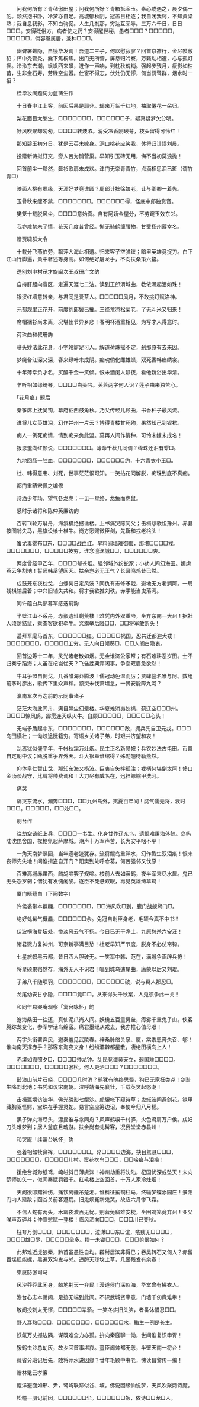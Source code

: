 <!-- { "loadSidebar": true } -->
　　问我何所有？青毡傲田屋；问我何所好？青箱抵金玉。素心或遇之，晨夕偶一酌。颓然抱书卧，冷梦亦自足。高城郁秋阴，冠盖日相逐；我自闭我窍，不知黄粱熟；我自息我影，不知白驹促。人生几剎那，穷达互荣辱。三万六千日，日日□□□。安得砭俗方，病者使之药？安得醒世秘，愚者□□□？□□□□□，□□□□□，倘容眷属居，兼种□□□。

　　幽僻署蟭隐，自镜华发调！吾道二三子，何以慰寂寥？回首京雒行，金尽裘敝貂；怀中秃管秃，爨下焦桐焦。出门无所营，屏息归吟寮，万籁动相遭，心与孤灯摇。泠泠东去潮，飒飒西来飙，迸作一声响，到枕秋魂销。强起步残月，瘦影如枯苗，生非金石寿，劳碌空尘嚣。仕宦不得志，伏处仍无憀，何当鸥鹭群，烟水时一招？

　　桂华妆阁题词为蓝铸生作

　　十日春申江上客，前因后果是耶非。朅来万紫千红地，袖取僊花一朵归。

　　梨花面目太憨生，□□□□□□□，□□□□□□子，疑真疑梦欠分明。

　　好风吹聚却匆匆，□□□□转燠浓。消受冷香刚破萼，枝头留得可怜红！

　　那知碧玉初分日，犹是云英未嫁身。洞口桃花应笑我，休将归计误刘晨。

　　投赠新诗拟订交，旁人苦为鹊营巢。早知引玉砖无用，悔不当初莫浪抛！

　　回首前尘一黯然，舞衫歌扇未成欢。津门无奈青青竹，点滴相思泪已斑（谓竹青□）

　　映面人桃有夙缘，天涯好梦竟谁圆？周郎计拙徐娘老，让与卿卿一着先。

　　玉骨秋来瘦不禁，□□□□□□□。□□□□□□得，怪底中郎独赏音。

　　樊笼十载脱风尘，□□□□意始真。自有阿娇金屋分，不劳窥玉效东邻。

　　我亦难禁未了情，花天几度昔曾经。惭无骑鹤缠腰物，甘受扬州薄幸名。

　　赠贾啸群大令

　　十载分飞燕伯劳，飘萍大海此相遭。归来客子空弹铗；暗里英雄竟捉刀。白下江山行脚遍，黄中著述等身高。如何绝好屠龙手，不向扶桑策六鳌。

　　送别刘申村茂才旋闽次王叔珊广文韵

　　自持肝胆向寰区，走遍天涯七二沽。读到王郎渭城曲，教侬涌起泪如珠！

　　银汉红墙意转亲，与君同是爱茶人。□□□□□风月，不敢挑灯赋洛神。

　　元都观里正花开，前度刘郎鬓已摧。三径荒凉松菊老，了无斗米又归来！

　　席帽襕衫尚未离，况堪佳节异乡悲！春明杯酒重相见，为写才人得意时。

　　荷珠曲和叔珊韵

　　骈头妙法此花身，小字竛竮足可人。解道荷珠摇不定，剎那原有去来因。

　　梦绕台江深又深，春来绿叶未成阴。痴魂倘化雌雄蝶，双死香帏瘗绣衾。

　　十年薄幸负才名，买醉千金一笑倾。恨未酒阑人静夜，看他新浴出华清。

　　乍听相如绿绮琴，□□□□白头吟。芙蓉两字何人识？莲子由来独苦心。

　　「花月痕」题后

　　秦筝席上抚吴钩，幕府征西鼓角秋。乃父传经儿顾曲，书香种子最风流。

　　谁将儿女英雄泪，幻作并州一片云？博得青楼甘死殉，果然知己到钗裙。

　　痴人一例死痴情，情到痴来负此盟。莫再人间作情种，可怜未嫁未成名！

　　报恩羞向红颜说，□□□□□□□。薄命千秋几同调？绛珠还泪有颦□。

　　九地回肠一腔血，□□□□□□□，□□□□□□约，十六青衣小玉□。

　　杜、韩得意韦、刘死，世事茫茫恨可知。一笑拈花同解脱，痴珠到底不真痴。

　　都门重晤宋佩之编修

　　诗酒少年场，望气各龙虎；一见一星终，龙鱼而虎鼠。

　　感时示诸将和陈仲英廉访韵

　　百转飞轮万斛舟，海氛横绝撼谯楼。上书痛哭陈同父；击楫悲歌祖豫州。赤县按图翁失马，黑旗设飨士椎牛。尚方愿赐微臣剑，先靳和戎老桧头！

　　蚩尤毒雾布□东，□□□□战血红。早料阋墙难御侮，那堪□□□□戎。□□□□□□□，□□□□□技穷，谁念澶渊城□□，□□□□□□衷。

　　两度曾经甲乙年，□□□□郁苍烟。强邻域外纷蛇豕；小劫人间幻海田。媚虏燕云争割地！誓师韩岳望回天。扶余岂必无王气？长耳鸣鸡昔已然。

　　戍鼓笼东夜枕戈，白螺何日定风波？同仇有志修矛戟，避地无方老涧阿。一局残棋输后着；中兴旧辅失共和。将才我欲推刘秩，赤手能当曳落河。

　　同许蕴白兵部募军感迭前韵

　　半壁江山不系舟，赤嵌遗址剩荒楼！难凭内外双重险，坐弃东南一大州！据社人须防黠鼠，乘查客欲犯牵牛。义旗举后降□□，□□将军敢断头！

　　遥拜军麾马首东，□□□□□□红。□□□□□祸国，忍共迁都避犬戎！□□□□□□□，□□□□□工穷。无人向日倾葵□，□□人阍白隐衷。

　　回首边筹十二年，灵光诸老散如烟。无金谁济公家帑；有石难耕恶岁田。士不归秦宁蹈海；人虽在杞岂忧天？飞刍挽粟浑闲事，争奈双眉急欲然！

　　牛耳争盟自倒戈，几番醋海莽腾波！儒冠动色温而厉；贾肆签名唯与阿。数组前茅时彦出，歌传下里众声和。颛臾未伐萧墙急，一篑安能障九河？

　　瀛南军次再迭前韵示同事诸子

　　茫茫大海此同舟，满目腥尘幻蜃楼。华夏难消夷狄祸，蓟辽空□□□州。□□□□惊风鹤，霹雳连天纵火牛。自顾□□□□□，□□□□□心头！

　　无端矛盾起中东，□□□□□□□，□□□□□□敌，拥兵先自卫元戎。□□□岛田横壮；一恸歧途阮籍穷。寄语乡关诸子弟，时艰共济望和衷！

　　乱离犹似盛平年，千帐秋霜万灶烟。民主正名新易帜；兵农妙法古屯田。币盟自定朝中议；瓯脱重争界外天。斗大银章谁绾得？殊勋翘待勒燕然。

　　仰体皇仁暂止戈，那知东海又扬波。臣衷自矢拌孤注；戎柄何堪倒太阿！侈口金汤谈战守，比肩将帅费调和！大刀尽有威名在，迅扫鲸鲩甲洗河。

　　痛哭

　　痛哭东流水，潮奔□□□，□□九州岛外，夷夏百年间！腐气儒无将，衰时□□□。□□□□□，□□处□□。

　　别台作

　　往劫空谈纸上兵，□□□□一书生。化身甘作辽东鸟，遗恨难屠海外鲸。岛屿陆沈毘舍国，欃枪氛起萨摩城。潮声十万军声苦，长为安平咽不平！

　　一角天南梦蝶园，当年遗老迹犹存。流将鲲岛重洋水，幻作鲰生双泪痕！恨未丧师先失地！问谁揖盗自开门？阳樊到处呼仓葛，何苦强邻又伐原！

　　百雉高城赤堞西，鹧鸪啼罢子规啼。楼前人去如黄鹤，夜半军来尽水犀。鬼已无头怨罗剎；僧犹有发愧阇黎。逐臣不死悬双眼，再见英雄缚草鸡！

　　厦门晤蕴白（下阙数字）

　　许侯裘带本翩翩，□□□□□□□，□□海风吹□到，鹿门战舰鹭门□。

　　绝好虬髯气概麤，□□□□□□余。免冠自谢臣身老，毛颖今真不中书！

　　伏波横海登坛处，惨淡风云气不扬。今日已无干净土，九原愁杀六安汪！

　　诸君戮力复神州，可奈新亭满目愁！杜老早知严节度，脱身不必仗帘钩。

　　七星旅帜黑云都，昔日西人胆破无。一笑军中韩、范在，满城争画辟兵符！

　　将星硕果岿然存，海外无人不识君！唱到城乌逋尾曲，唐蒙以后又刘琨。

　　子弟八千随项羽，□□□□□□□，□□□□□□破，说与羇人那忍□。

　　龙尾幼安甘小隐，□□□□竟□□。从来得失千秋案，人鬼须争此一关！

　　和同年易哭庵观察「寓台咏怀」韵

　　沧海桑田一往还，真仙泥爪尚人间。妖欃五百童男垒，瘴雾千重鬼子山。侠客腾踪龙变化，参军学话鸟绵蛮。痛君墨绖从戎去，我亦椎心值母艰！

　　两字头衔署弃民，避秦羞见武陵春。梓桑脉络关泉、厦，棠黍恩膏失召、郇！谁向南天撑赤手？那容东海变文身！纷纷灞棘都星散，凄绝田横岛上人！

　　赤堞如霞照夕□，□□□□帅龙钟。乱民竞谶黄天立，弱国难□□□□。□□□□□□□，□□□□□张松。何人更洒□□□？□□□□□□□。

　　鼓浪山前片石峣，□□□□几时消？鹃犹有魄终思蜀，狗已无家枉类尧！剑耻生降刘北地；书凭和议宋南朝。泣呼靖海先襄壮，千载英灵起怒潮！

　　击楫瀛堧访法华，佛光磷影七鲲沙。虎貔帐下窥诗草；鬼蜮波间避剑花。铁甲藏胸驱怪鳄，宝珠在手握灵蛇。易言空应筹边诏，奉使今归八月槎。

　　黑子弹丸海尽头，漂摇谁与念同舟？风声鹤唳千村驿，火色鸢肩万户侯。戍妇刀头难梦到；居人釜底且魂游。扶余尚有虬髯客，况我堂堂赤县州！

　　和哭庵「续寓台咏怀」韵

　　强着相如犊鼻裈，□□□□□□□。碎□□□□边海，抉目羞悬□□□，□□□□□□□，□□□□□儿村。蛮花扢鸟□□□，□□啼痕与泪痕！

　　援绝台城渺纸鸢，崦嵫斜日薄虞渊！神州劫重将沈陆，杞国忧深或坠天！未向楚师加矢一，似闻秦赋罚锾千。红毛楼上空回首，十万人家冷灶烟！

　　天阍欲叩黯神伤，痛饮离骚吊楚湘。谁料征蛮铜柱马，终输梦蝶添园庄！景阳门内人延敌；函谷关前客遯荒。旧鬼烦冤新鬼哭，故应六月惨飞霜。

　　不信人蛇有两头，木罂夜渡百无忧。别营兔窟难安枕，坐困鸡笼竟弃州！亚父唉声双碎斗；仲宣愁赋一登楼！临风洒向□□□，□□□川已变秋。

　　枉夸万剑□□□，□□□□□□□，泣涕□□东□谊，疮痍无□□□□，□□□□雄□尽，□□□□□垒多。揆一未锄□□□，□□□剪恨如何？

　　此邦难近虎狼秦，黔首虽愚性自均。辟纣居滨非得已；吞吴转石又何人？赤留百堞狐能据，黑遍双沟鬼与邻。遥酹天球坟上草，几茎残发有余春！

　　柬厦防张司马

　　风沙莽莽此闲身，棘地荆天一弃民！漫道侯门深似海，华堂曾有拂衣人。

　　澹台心志本萧闲，足迹无端到此间。不识武城贤宰意，门墙千仞竟难攀！

　　敂阍投刺太无憀，□□□□□辈骄。一笑冬烘旧头脑，者番休惜忍□□。

　　野人耳熟□□□，□□□□□□□，□□□□□□水，鲰生一例是苍生。

　　妖氛万丈撼边隅，谋既难全力亦孤。拚向秦庭聊一恸，世间谁复识申胥！

　　猨鹤虫沙总劫灰，故乡回首事堪哀。畺臣阃帅都无恙，半壁天南一将台！

　　薇省分班记后先，敢将萍水说因缘？廿年毛颖中书老，愧读昌黎传一编！

　　赠林氅云孝廉

　　鲲洋避面如邢、尹，鹭屿联踪似谷、坡。佛说因缘仙说梦，天风吹聚两诗魔。

　　松幢一册记前因，□□□□□□尘。□□□□□□皈，依诗□□龙□人。

